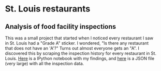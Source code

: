 # St. Louis restaurants
## Analysis of food facility inspections

This was a small project that started when I noticed every restaurant I saw in St. Louis had a "Grade A" sticker. I wondered, "Is there any restaurant that does not have an 'A'?" Turns out almost everyone gets an "A". I discovered this by scraping the inspection history for every restaurant in St. Louis. [Here](https://github.com/polomsca/stlouis-restaurants/blob/master/notebook.ipynb) is a IPython notebook with my findings, and [here](https://github.com/polomsca/stlouis-restaurants/blob/master/inspections.json) is a JSON file (very large) with all the inspection data.
